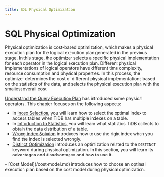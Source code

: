 ```yaml
---
title: SQL Physical Optimization
---
```


# SQL Physical Optimization

Physical optimization is cost-based optimization, which makes a physical execution plan for the logical execution plan generated in the previous stage. In this stage, the optimizer selects a specific physical implementation for each operator in the logical execution plan. Different physical implementations of logical operators have different time complexity, resource consumption and physical properties. In this process, the optimizer determines the cost of different physical implementations based on the statistics of the data, and selects the physical execution plan with the smallest overall cost.

[Understand the Query Execution Plan](/explain-overview.md) has introduced some physical operators. This chapter focuses on the following aspects:

- In [Index Selection](/choose-index.md), you will learn how to select the optimal index to access tables when TiDB has multiple indexes on a table.
- In [Introduction to Statistics](/statistics.md), you will learn what statistics TiDB collects to obtain the data distribution of a table.
- [Wrong Index Solution](/wrong-index-solution.md) introduces how to use the right index when you find the index is selected wrongly.
- [Distinct Optimization](/agg-distinct-optimization.md) introduces an optimization related to the `DISTINCT` keyword during physical optimization. In this section, you will learn its advantages and disadvantages and how to use it.
<CustomContent platform="tidb">
- [Cost Model](/cost-model.md) introduces how to choose an optimal execution plan based on the cost model during physical optimization.
</CustomContent>
